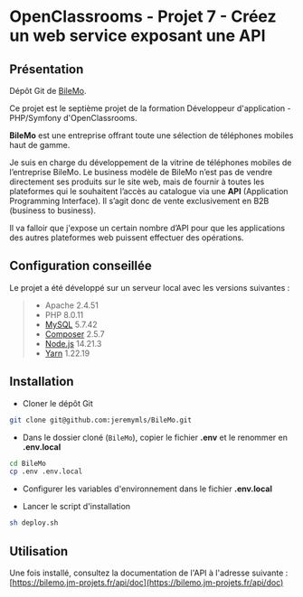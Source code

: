 # OpenClassrooms - Projet 7 - Créez un web service exposant une API

## Présentation

Dépôt Git de [BileMo](https://bilemo.jm-projets.fr/api/doc).

Ce projet est le septième projet de la formation Développeur d'application - PHP/Symfony d'OpenClassrooms.

**BileMo** est une entreprise offrant toute une sélection de téléphones mobiles haut de gamme.

Je suis en charge du développement de la vitrine de téléphones mobiles de l’entreprise BileMo.
Le business modèle de BileMo n’est pas de vendre directement ses produits sur le site web, mais de fournir à toutes les plateformes qui le souhaitent l’accès au catalogue via une **API** (Application Programming Interface).
Il s’agit donc de vente exclusivement en B2B (business to business).

Il va falloir que j'expose un certain nombre d’API pour que les applications des autres plateformes web puissent effectuer des opérations.

## Configuration conseillée

Le projet a été développé sur un serveur local avec les versions suivantes :

> - Apache 2.4.51
> - PHP 8.0.11
> - [MySQL](https://www.mysql.com/fr/) 5.7.42
> - [Composer](https://getcomposer.org/) 2.5.7
> - [Node.js](https://nodejs.org/en/) 14.21.3
> - [Yarn](https://yarnpkg.com/) 1.22.19

## Installation

- Cloner le dépôt Git

```bash
git clone git@github.com:jeremymls/BileMo.git
```

- Dans le dossier cloné (`BileMo`), copier le fichier **.env** et le renommer en **.env.local**

```bash
cd BileMo
cp .env .env.local
```

- Configurer les variables d'environnement dans le fichier **.env.local**

- Lancer le script d'installation

```bash
sh deploy.sh
```

## Utilisation

Une fois installé, consultez la documentation de l'API à l'adresse suivante :
[https://bilemo.jm-projets.fr/api/doc](https://bilemo.jm-projets.fr/api/doc)
